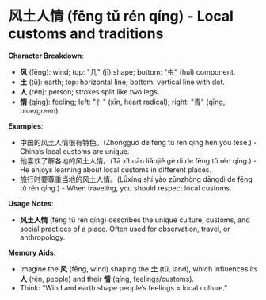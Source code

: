 # **风土人情 (fēng tǔ rén qíng) - Local customs and traditions**

**Character Breakdown**:  
- **风** (fēng): wind; top: "几" (jī) shape; bottom: "虫" (huǐ) component.  
- **土** (tǔ): earth; top: horizontal line; bottom: vertical line with dot.  
- **人** (rén): person; strokes split like two legs.  
- **情** (qíng): feeling; left: "忄" (xīn, heart radical); right: "青" (qīng, blue/green).

**Examples**:  
- 中国的风土人情很有特色。(Zhōngguó de fēng tǔ rén qíng hěn yǒu tèsè.) - China’s local customs are unique.  
- 他喜欢了解各地的风土人情。(Tā xǐhuān liǎojiě gè dì de fēng tǔ rén qíng.) - He enjoys learning about local customs in different places.  
- 旅行时要尊重当地的风土人情。(Lǚxíng shí yào zūnzhòng dāngdì de fēng tǔ rén qíng.) - When traveling, you should respect local customs.

**Usage Notes**:  
- **风土人情** (fēng tǔ rén qíng) describes the unique culture, customs, and social practices of a place. Often used for observation, travel, or anthropology.

**Memory Aids**:  
- Imagine the **风** (fēng, wind) shaping the **土** (tǔ, land), which influences its **人** (rén, people) and their **情** (qíng, feelings/customs).  
- Think: "Wind and earth shape people’s feelings = local culture."